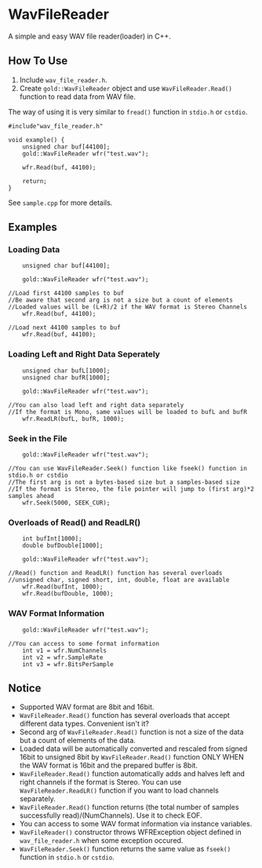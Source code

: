 # WavFileReader
A simple and easy WAV file reader(loader) in C++.

## How To Use
1. Include `wav_file_reader.h`.  
1. Create `gold::WavFileReader` object and use `WavFileReader.Read()` function to read data from WAV file.  

The way of using it is very similar to  `fread()` function in `stdio.h` or `cstdio`.  
```
#include"wav_file_reader.h"

void example() {
	unsigned char buf[44100];
	gold::WavFileReader wfr("test.wav");
	
	wfr.Read(buf, 44100);

	return;
}
```
See `sample.cpp` for more details.

## Examples

### Loading Data

```
	unsigned char buf[44100];

	gold::WavFileReader wfr("test.wav");

//Load first 44100 samples to buf
//Be aware that second arg is not a size but a count of elements
//Loaded values will be (L+R)/2 if the WAV format is Stereo Channels 
	wfr.Read(buf, 44100);

//Load next 44100 samples to buf
	wfr.Read(buf, 44100);
```

### Loading Left and Right Data Seperately

```
	unsigned char bufL[1000];
	unsigned char bufR[1000];

	gold::WavFileReader wfr("test.wav");

//You can also load left and right data separately
//If the format is Mono, same values will be loaded to bufL and bufR
	wfr.ReadLR(bufL, bufR, 1000);
```

### Seek in the File
```
	gold::WavFileReader wfr("test.wav");

//You can use WavFileReader.Seek() function like fseek() function in stdio.h or cstdio
//The first arg is not a bytes-based size but a samples-based size
//If the format is Stereo, the file pointer will jump to (first arg)*2 samples ahead
	wfr.Seek(5000, SEEK_CUR);
```

### Overloads of Read() and ReadLR() 
```
	int bufInt[1000];
	double bufDouble[1000];
	
	gold::WavFileReader wfr("test.wav");
	
//Read() function and ReadLR() function has several overloads
//unsigned char, signed short, int, double, float are available
	wfr.Read(bufInt, 1000);
	wfr.Read(bufDouble, 1000);
```

### WAV Format Information
```
	gold::WavFileReader wfr("test.wav");

//You can access to some format information 
	int v1 = wfr.NumChannels
	int v2 = wfr.SampleRate
	int v3 = wfr.BitsPerSample
```

## Notice
* Supported WAV format are 8bit and 16bit.
* `WavFileReader.Read()` function has several overloads that accept different data types. Convenient isn't it?
* Second arg of `WavFileReader.Read()` function is not a size of the data but a count of elements of the data.
* Loaded data will be automatically converted and rescaled from signed 16bit to unsigned 8bit by `WavFileReader.Read()` function ONLY WHEN the WAV format is 16bit and the prepared buffer is 8bit.
* `WavFileReader.Read()` function automatically adds and halves left and right channels if the format is Stereo. You can use `WavFileReader.ReadLR()` function if you want to load channels separately.
* `WavFileReader.Read()` function returns (the total number of samples successfully read)/(NumChannels). Use it to check EOF.
* You can access to some WAV format information via instance variables.
* `WavFileReader()` constructor throws WFRException object defined in `wav_file_reader.h` when some exception occured.
* `WavFileReader.Seek()` function returns the same value as `fseek()` function in `stdio.h` or `cstdio`.
